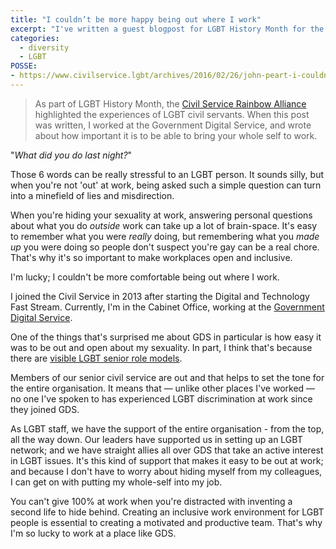```yaml
---
title: "I couldn’t be more happy being out where I work"
excerpt: "I've written a guest blogpost for LGBT History Month for the Civil Service Rainbow Alliance - the representative organisation of the 20,000 LGB* staff in the Civil Service."
categories:
  - diversity
  - LGBT
POSSE:
- https://www.civilservice.lgbt/archives/2016/02/26/john-peart-i-couldnt-be-more-comfortable-being-out-where-i-work/
---
```


> As part of LGBT History Month, the [Civil Service Rainbow Alliance](//www.civilservice.lgbt) highlighted the experiences of LGBT civil servants. When this post was written, I worked at the Government Digital Service, and wrote about how important it is to be able to bring your whole self to work.

"*What did you do last night?*"

Those 6 words can be really stressful to an LGBT person. It sounds silly, but when you're not 'out' at work, being asked such a simple question can turn into a minefield of lies and misdirection.

When you're hiding your sexuality at work, answering personal questions about what you do <em>outside</em> work can take up a lot of brain-space. It's easy to remember what you were <em>really</em> doing, but remembering what you <em>made up</em> you were doing so people don't suspect you're gay can be a real chore. That's why it's so important to make workplaces open and inclusive.

I'm lucky; I couldn't be more comfortable being out where I work.

I joined the Civil Service in 2013 after starting the Digital and Technology Fast Stream. Currently, I'm in the Cabinet Office, working at the <a href="https://gds.blog.gov.uk/">Government Digital Service</a>.

One of the things that's surprised me about GDS in particular is how easy it was to be out and open about my sexuality. In part, I think that's because there are <a href="http://ukcsra.com/2016/02/19/stephen-foreshew-cain-civil-servants-have-been-at-the-forefront-of-equality-work/">visible LGBT senior role models</a>.

Members of our senior civil service are out and that helps to set the tone for the entire organisation. It means that — unlike other places I've worked — no one I've spoken to has experienced LGBT discrimination at work since they joined GDS.

As LGBT staff, we have the support of the entire organisation - from the top, all the way down. Our leaders have supported us in setting up an LGBT network; and we have straight allies all over GDS that take an active interest in LGBT issues. It's this kind of support that makes it easy to be out at work; and because I don't have to worry about hiding myself from my colleagues, I can get on with putting my whole-self into my job.

You can't  give 100% at work when you're distracted with inventing a second life to hide behind. Creating an inclusive work environment for LGBT people is essential to creating a motivated and productive team. That's why I'm so lucky to work at a place like GDS.